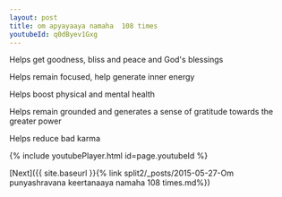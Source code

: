 ```yaml
---
layout: post
title: om apyayaaya namaha  108 times
youtubeId: q0dByev1Gxg
---
```

 
 
Helps get goodness, bliss and peace and God's blessings
 
Helps remain focused, help generate inner energy 
 
Helps boost physical and mental health 
 
Helps remain grounded and generates a sense of gratitude towards the greater power 
 
Helps reduce bad karma
 
 
 
 


{% include youtubePlayer.html id=page.youtubeId %}
 
[Next]({{ site.baseurl }}{% link  split2/_posts/2015-05-27-Om punyashravana keertanaaya namaha 108 times.md%})
 
